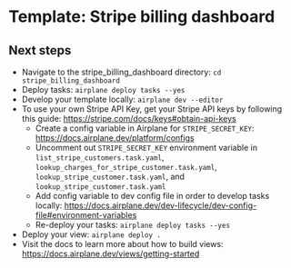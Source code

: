 # Template: Stripe billing dashboard

## Next steps

- Navigate to the stripe_billing_dashboard directory: `cd stripe_billing_dashboard`
- Deploy tasks: `airplane deploy tasks --yes`
- Develop your template locally: `airplane dev --editor`
- To use your own Stripe API Key, get your Stripe API keys by following this guide: https://stripe.com/docs/keys#obtain-api-keys
  - Create a config variable in Airplane for `STRIPE_SECRET_KEY`: https://docs.airplane.dev/platform/configs
  - Uncomment out `STRIPE_SECRET_KEY` environment variable in `list_stripe_customers.task.yaml`, `lookup_charges_for_stripe_customer.task.yaml`, `lookup_stripe_customer.task.yaml`, and `lookup_stripe_customer.task.yaml`
  - Add config variable to dev config file in order to develop tasks locally: https://docs.airplane.dev/dev-lifecycle/dev-config-file#environment-variables
  - Re-deploy your tasks: `airplane deploy tasks --yes`
- Deploy your view: `airplane deploy .`
- Visit the docs to learn more about how to build views: https://docs.airplane.dev/views/getting-started

